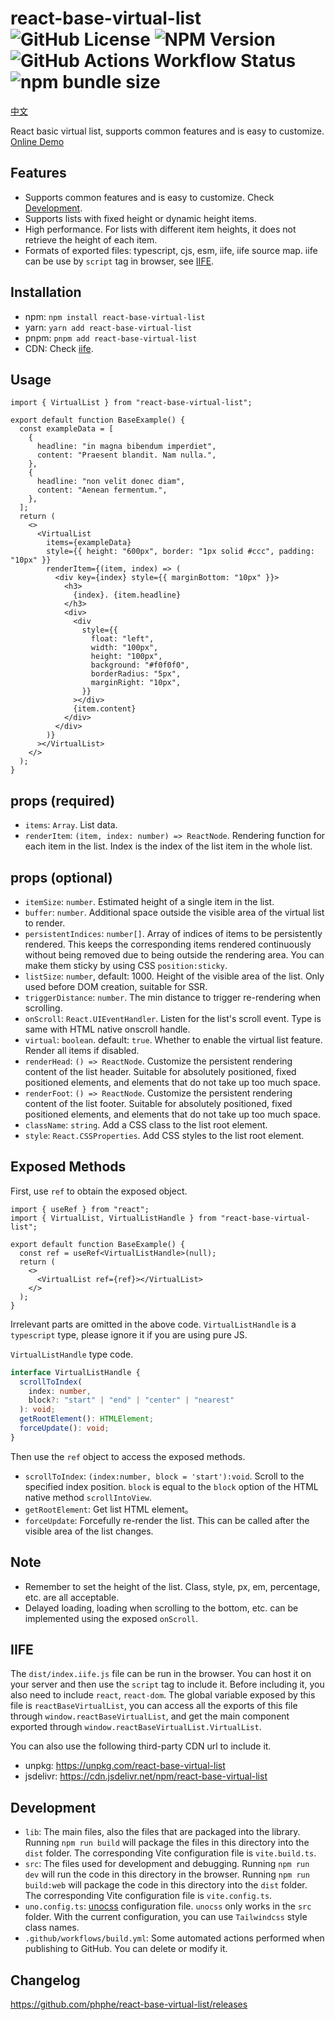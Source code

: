 # react-base-virtual-list ![GitHub License](https://img.shields.io/github/license/phphe/react-base-virtual-list) ![NPM Version](https://img.shields.io/npm/v/react-base-virtual-list) ![GitHub Actions Workflow Status](https://img.shields.io/github/actions/workflow/status/phphe/react-base-virtual-list/build.yml) ![npm bundle size](https://img.shields.io/bundlephobia/minzip/react-base-virtual-list)

[中文](README_CN.md)

React basic virtual list, supports common features and is easy to customize. [Online Demo](https://phphe.github.io/react-base-virtual-list/)

## Features

- Supports common features and is easy to customize. Check [Development](#development).
- Supports lists with fixed height or dynamic height items.
- High performance. For lists with different item heights, it does not retrieve the height of each item.
- Formats of exported files: typescript, cjs, esm, iife, iife source map. iife can be use by `script` tag in browser, see [IIFE](#iife).

## Installation

- npm: `npm install react-base-virtual-list`
- yarn: `yarn add react-base-virtual-list`
- pnpm: `pnpm add react-base-virtual-list`
- CDN: Check [iife](#iife).

## Usage

```tsx
import { VirtualList } from "react-base-virtual-list";

export default function BaseExample() {
  const exampleData = [
    {
      headline: "in magna bibendum imperdiet",
      content: "Praesent blandit. Nam nulla.",
    },
    {
      headline: "non velit donec diam",
      content: "Aenean fermentum.",
    },
  ];
  return (
    <>
      <VirtualList
        items={exampleData}
        style={{ height: "600px", border: "1px solid #ccc", padding: "10px" }}
        renderItem={(item, index) => (
          <div key={index} style={{ marginBottom: "10px" }}>
            <h3>
              {index}. {item.headline}
            </h3>
            <div>
              <div
                style={{
                  float: "left",
                  width: "100px",
                  height: "100px",
                  background: "#f0f0f0",
                  borderRadius: "5px",
                  marginRight: "10px",
                }}
              ></div>
              {item.content}
            </div>
          </div>
        )}
      ></VirtualList>
    </>
  );
}
```

## props (required)

- `items`: `Array`. List data.
- `renderItem`: `(item, index: number) => ReactNode`. Rendering function for each item in the list. Index is the index of the list item in the whole list.

## props (optional)

- `itemSize`: `number`. Estimated height of a single item in the list.
- `buffer`: `number`. Additional space outside the visible area of the virtual list to render.
- `persistentIndices`: `number[]`. Array of indices of items to be persistently rendered. This keeps the corresponding items rendered continuously without being removed due to being outside the rendering area. You can make them sticky by using CSS `position:sticky`.
- `listSize`: `number`, default: 1000. Height of the visible area of the list. Only used before DOM creation, suitable for SSR.
- `triggerDistance`: `number`. The min distance to trigger re-rendering when scrolling.
- `onScroll`: `React.UIEventHandler`. Listen for the list's scroll event. Type is same with HTML native onscroll handle.
- `virtual`: `boolean`. default: `true`. Whether to enable the virtual list feature. Render all items if disabled.
- `renderHead`: `() => ReactNode`. Customize the persistent rendering content of the list header. Suitable for absolutely positioned, fixed positioned elements, and elements that do not take up too much space.
- `renderFoot`: `() => ReactNode`. Customize the persistent rendering content of the list footer. Suitable for absolutely positioned, fixed positioned elements, and elements that do not take up too much space.
- `className`: `string`. Add a CSS class to the list root element.
- `style`: `React.CSSProperties`. Add CSS styles to the list root element.

## Exposed Methods

First, use `ref` to obtain the exposed object.

```tsx
import { useRef } from "react";
import { VirtualList, VirtualListHandle } from "react-base-virtual-list";

export default function BaseExample() {
  const ref = useRef<VirtualListHandle>(null);
  return (
    <>
      <VirtualList ref={ref}></VirtualList>
    </>
  );
}
```

Irrelevant parts are omitted in the above code. `VirtualListHandle` is a `typescript` type, please ignore it if you are using pure JS.

`VirtualListHandle` type code.

```ts
interface VirtualListHandle {
  scrollToIndex(
    index: number,
    block?: "start" | "end" | "center" | "nearest"
  ): void;
  getRootElement(): HTMLElement;
  forceUpdate(): void;
}
```

Then use the `ref` object to access the exposed methods.

- `scrollToIndex`: `(index:number, block = 'start'):void`. Scroll to the specified index position. `block` is equal to the `block` option of the HTML native method `scrollIntoView`.
- `getRootElement`: Get list HTML element。
- `forceUpdate`: Forcefully re-render the list. This can be called after the visible area of the list changes.

## Note

- Remember to set the height of the list. Class, style, px, em, percentage, etc. are all acceptable.
- Delayed loading, loading when scrolling to the bottom, etc. can be implemented using the exposed `onScroll`.

## IIFE

The `dist/index.iife.js` file can be run in the browser.
You can host it on your server and then use the `script` tag to include it. Before including it, you also need to include `react`, `react-dom`. The global variable exposed by this file is `reactBaseVirtualList`, you can access all the exports of this file through `window.reactBaseVirtualList`, and get the main component exported through `window.reactBaseVirtualList.VirtualList`.

You can also use the following third-party CDN url to include it.

- unpkg: https://unpkg.com/react-base-virtual-list
- jsdelivr: https://cdn.jsdelivr.net/npm/react-base-virtual-list

## Development

- `lib`: The main files, also the files that are packaged into the library. Running `npm run build` will package the files in this directory into the `dist` folder. The corresponding Vite configuration file is `vite.build.ts`.
- `src`: The files used for development and debugging. Running `npm run dev` will run the code in this directory in the browser. Running `npm run build:web` will package the code in this directory into the `dist` folder. The corresponding Vite configuration file is `vite.config.ts`.
- `uno.config.ts`: [unocss](https://github.com/unocss/unocss) configuration file. `unocss` only works in the `src` folder. With the current configuration, you can use `Tailwindcss` style class names.
- `.github/workflows/build.yml`: Some automated actions performed when publishing to GitHub. You can delete or modify it.

## Changelog

https://github.com/phphe/react-base-virtual-list/releases
